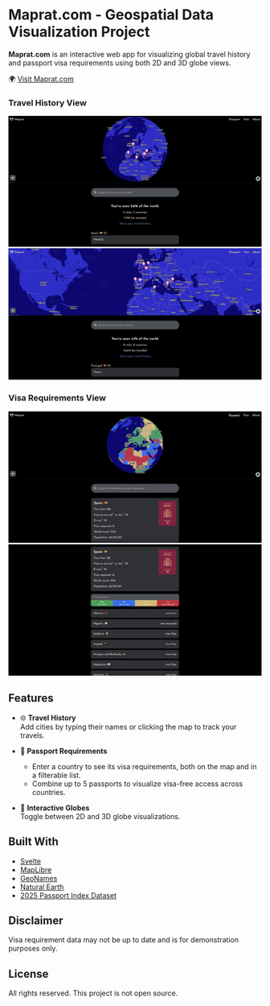 # Maprat.com - Geospatial Data Visualization Project

**Maprat.com** is an interactive web app for visualizing global travel history and passport visa requirements using both 2D and 3D globe views.

🌍 [Visit Maprat.com](https://maprat.com)

### Travel History View  
![Travel History 1](readme-images/travel-1.jpeg)  
![Travel History 2](readme-images/travel-2.jpeg)

### Visa Requirements View  
![Visa Requirements 1](readme-images/visa-1.jpeg)  
![Visa Requirements 2](readme-images/visa-2.jpeg)

## Features

- 🌐 **Travel History**  
  Add cities by typing their names or clicking the map to track your travels.

- 🛂 **Passport Requirements**  
  - Enter a country to see its visa requirements, both on the map and in a filterable list.  
  - Combine up to 5 passports to visualize visa-free access across countries.

- 🧭 **Interactive Globes**  
  Toggle between 2D and 3D globe visualizations.

## Built With

- [Svelte](https://svelte.dev)  
- [MapLibre](https://maplibre.org)  
- [GeoNames](https://www.geonames.org)  
- [Natural Earth](https://www.naturalearthdata.com)  
- [2025 Passport Index Dataset](https://github.com/ilyankou/passport-index-dataset)

## Disclaimer

Visa requirement data may not be up to date and is for demonstration purposes only.

## License

All rights reserved. This project is not open source.